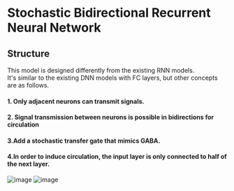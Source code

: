 # Stochastic Bidirectional Recurrent Neural Network
## Structure
This model is designed differently from the existing RNN models. <br>
It's similar to the existing DNN models with FC layers, but other concepts are as follows.
#### 1. Only adjacent neurons can transmit signals.
#### 2. Signal transmission between neurons is possible in bidirections for circulation
#### 3.Add a stochastic transfer gate that mimics GABA.
#### 4.In order to induce circulation, the input layer is only connected to half of the next layer.
![image](https://user-images.githubusercontent.com/44316628/133630038-2b1b76cf-38cd-4691-b40d-b2b119dc3425.png)
![image](https://user-images.githubusercontent.com/44316628/133631075-495e36be-9678-4127-84cc-4ea294356097.png)
